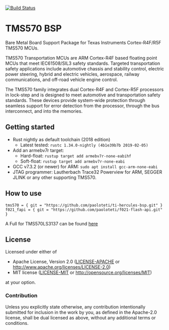 [![Build Status](https://travis-ci.org/paoloteti/ti-hercules-bsp.svg?branch=master)](https://travis-ci.org/paoloteti/ti-hercules-bsp)

# TMS570 BSP

Bare Metal Board Support Package for Texas Instruments Cortex-R4F/R5F TMS570
MCUs.

TMS570 Transportation MCUs are ARM Cortex-R4F based floating point MCUs that meet IEC61508/SIL3 safety standards. Targeted transportation safety applications include automotive chassis and stability control, electric power steering, hybrid and electric vehicles, aerospace, railway communications, and off-road vehicle engine control.

The TMS570 family integrates dual Cortex-R4F and Cortex-R5F processors in lock-step and is designed to meet automotive and transportation safety standards. These devices provide system-wide protection through seamless support for error detection from the processor, through the bus interconnect, and into the memories.

## Getting started

* Rust nightly as default toolchain (2018 edition)
  * Latest tested: `rustc 1.34.0-nightly (4b1e39b7b 2019-02-05)`
* Add an armebv7r target:
  * Hard-float: `rustup target add armebv7r-none-eabihf`
  * Soft-float: `rustup target add armebv7r-none-eabi`
* GCC v7.3.2 (or newer) for ARM: `sudo apt install gcc-arm-none-eabi`
* JTAG programmer: Lautherbach Trace32 Powerview for ARM, SEGGER JLINK or any other supporting TMS570.

## How to use

```
tms570 = { git = "https://github.com/paoloteti/ti-hercules-bsp.git" }
f021_fapi = { git = "https://github.com/paoloteti/f021-flash-api.git" }
```

A Full for TMS570LS3137 can be found [here](https://github.com/paoloteti/tms570ls3137)

## License

Licensed under either of

- Apache License, Version 2.0 ([LICENSE-APACHE](LICENSE-APACHE) or
  http://www.apache.org/licenses/LICENSE-2.0)
- MIT license ([LICENSE-MIT](LICENSE-MIT) or http://opensource.org/licenses/MIT)

at your option.

### Contribution

Unless you explicitly state otherwise, any contribution intentionally submitted for inclusion in the work by you, as defined in the Apache-2.0 license, shall be dual
licensed as above, without any additional terms or conditions.

